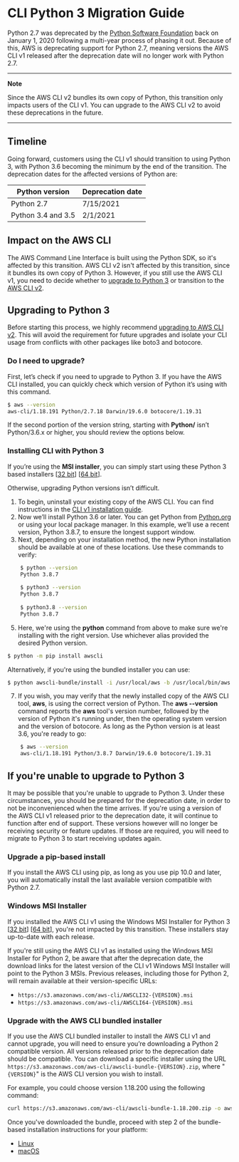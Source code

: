 # CLI Python 3 Migration Guide

Python 2.7 was deprecated by the [Python Software Foundation](https://www.python.org/psf-landing/)
back on January 1, 2020 following a multi-year process of phasing it out. Because of this, AWS is
deprecating support for Python 2.7, meaning versions the AWS CLI v1 released after the deprecation
date will no longer work with Python 2.7.

-----

**Note**

Since the AWS CLI v2 bundles its own copy of Python, this transition only impacts users of the CLI 
v1. You can upgrade to the AWS CLI v2 to avoid these deprecations in the future.

----
## Timeline

Going forward, customers using the CLI v1 should transition to using Python 3, with Python 3.6 becoming 
the minimum by the end of the transition. The deprecation dates for the affected versions of Python are:

|Python version|Deprecation date|
|--------------|----------------|
| Python 2.7|          7/15/2021|
| Python 3.4 and 3.5|   2/1/2021|

## Impact on the AWS CLI

The AWS Command Line Interface is built using the Python SDK, so it's affected by this transition. 
AWS CLI v2 isn't affected by this transition, since it bundles its own copy of Python 3. However, 
if you still use the AWS CLI v1, you need to decide whether to 
[upgrade to Python 3](#upgrading-to-python-3) or transition to the 
[AWS CLI v2](https://docs.aws.amazon.com/cli/latest/userguide/install-cliv2.html).

## Upgrading to Python 3

Before starting this process, we highly recommend 
[upgrading to AWS CLI v2](https://docs.aws.amazon.com/cli/latest/userguide/install-cliv2.html). 
This will avoid the requirement for future upgrades and isolate your CLI usage from conflicts 
with other packages like boto3 and botocore.

### Do I need to upgrade?

First, let’s check if you need to upgrade to Python 3. If you have the AWS CLI installed, 
you can quickly check which version of Python it’s using with this command.
```bash
$ aws --version
aws-cli/1.18.191 Python/2.7.18 Darwin/19.6.0 botocore/1.19.31
```

If the second portion of the version string, starting with **Python/** isn’t Python/3.6.x 
or higher, you should review the options below.

### Installing CLI with Python 3

If you’re using the **MSI installer**, you can simply start using these Python 3 based installers
[[32 bit](https://s3.amazonaws.com/aws-cli/AWSCLI32PY3.msi)] 
[[64 bit](https://s3.amazonaws.com/aws-cli/AWSCLI64PY3.msi)].

Otherwise, upgrading Python versions isn’t difficult.

1. To begin, uninstall your existing copy of the AWS CLI. You can find instructions in the 
[CLI v1 installation guide](https://docs.aws.amazon.com/cli/latest/userguide/install-linux.html).
2. Now we’ll install Python 3.6 or later. You can get Python from 
[Python.org](https://www.python.org/downloads) or using your local package manager. 
In this example, we’ll use a recent version, Python 3.8.7, to ensure the longest support window. 
3. Next, depending on your installation method, the new Python installation should be available at 
one of these locations. Use these commands to verify:
```bash
    $ python --version
    Python 3.8.7
    
    $ python3 --version
    Python 3.8.7
    
    $ python3.8 --version
    Python 3.8.7
```
5.  Here, we're using the **python** command from above to make sure we're installing with the right 
version. Use whichever alias provided the desired Python version.
```bash
$ python -m pip install awscli
```
Alternatively, if you're using the bundled installer you can use:
```bash
$ python awscli-bundle/install -i /usr/local/aws -b /usr/local/bin/aws
```
7. If you wish, you may verify that the newly installed copy of the AWS CLI tool, **aws**, is 
using the correct version of Python. The **aws --version** command reports the **aws** tool's 
version number, followed by the version of Python it's running under, then the operating system 
version and the version of botocore. As long as the Python version is at least 3.6, 
you're ready to go:
```bash
    $ aws --version
    aws-cli/1.18.191 Python/3.8.7 Darwin/19.6.0 botocore/1.19.31
```

## If you're unable to upgrade to Python 3

It may be possible that you're unable to upgrade to Python 3. Under these circumstances, you 
should be prepared for the deprecation date, in order to not be inconvenienced when the time 
arrives. If you're using a version of the AWS CLI v1 released prior to the deprecation date, 
it will continue to function after end of support. These versions however will no longer be 
receiving security or feature updates. If those are required, you will need to migrate to 
Python 3 to start receiving updates again.

### Upgrade a pip-based install

If you install the AWS CLI using pip, as long as you use pip 10.0 and later, you will 
automatically install the last available version compatible with Python 2.7.

### Windows MSI Installer

If you installed the AWS CLI v1 using the Windows MSI Installer for Python 3 
[[32 bit](https://s3.amazonaws.com/aws-cli/AWSCLI32PY3.msi)] 
[[64 bit](https://s3.amazonaws.com/aws-cli/AWSCLI64PY3.msi)], 
you're not impacted by this transition. These installers stay up-to-date with each release.

If you're still using the AWS CLI v1 as installed using the Windows MSI Installer for Python 2, 
be aware that after the deprecation date, the download links for the latest version of the CLI v1 
Windows MSI Installer will point to the Python 3 MSIs. Previous releases, including those for 
Python 2, will remain available at their version-specific URLs: 
* `https://s3.amazonaws.com/aws-cli/AWSCLI32-{VERSION}.msi`
* `https://s3.amazonaws.com/aws-cli/AWSCLI64-{VERSION}.msi`

### Upgrade with the AWS CLI bundled installer

If you use the AWS CLI bundled installer to install the AWS CLI v1 and cannot upgrade, 
you will need to ensure you’re downloading a Python 2 compatible version. 
All versions released prior to the deprecation date should be compatible. 
You can download a specific installer using the URL 
`https://s3.amazonaws.com/aws-cli/awscli-bundle-{VERSION}.zip`, 
where "`{VERSION}`" is the AWS CLI version you wish to install.

For example, you could choose version 1.18.200 using the following command:

```bash
curl https://s3.amazonaws.com/aws-cli/awscli-bundle-1.18.200.zip -o awscli-bundle.zip
```

Once you've downloaded the bundle, proceed with step 2 of the bundle-based installation 
instructions for your platform:

* [Linux](https://docs.aws.amazon.com/cli/latest/userguide/install-linux.html#install-linux-bundled)
* [macOS](https://docs.aws.amazon.com/cli/latest/userguide/install-macos.html#install-macosos-bundled-sudo)
